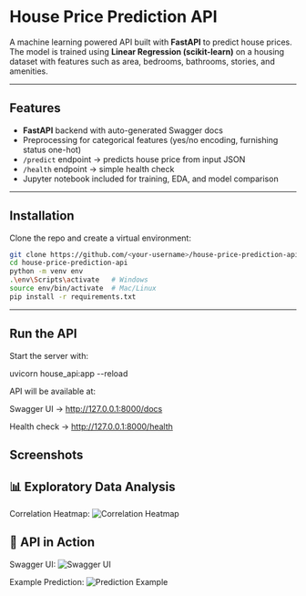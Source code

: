 # House Price Prediction API

A machine learning powered API built with **FastAPI** to predict house prices.  
The model is trained using **Linear Regression (scikit-learn)** on a housing dataset with features such as area, bedrooms, bathrooms, stories, and amenities.

---

## Features
- **FastAPI** backend with auto-generated Swagger docs
- Preprocessing for categorical features (yes/no encoding, furnishing status one-hot)
- `/predict` endpoint → predicts house price from input JSON
- `/health` endpoint → simple health check
- Jupyter notebook included for training, EDA, and model comparison

---

## Installation

Clone the repo and create a virtual environment:

```bash
git clone https://github.com/<your-username>/house-price-prediction-api.git
cd house-price-prediction-api
python -m venv env
.\env\Scripts\activate   # Windows
source env/bin/activate  # Mac/Linux
pip install -r requirements.txt
```
----

## Run the API

Start the server with:

uvicorn house_api:app --reload


API will be available at:

Swagger UI → http://127.0.0.1:8000/docs

Health check → http://127.0.0.1:8000/health

## Screenshots

## 📊 Exploratory Data Analysis
Correlation Heatmap:
![Correlation Heatmap](assets/correlation_heatmap.png)

## 🚀 API in Action
Swagger UI:
![Swagger UI](assets/swagger_ui.png)

Example Prediction:
![Prediction Example](assets/prediction_example.png)

